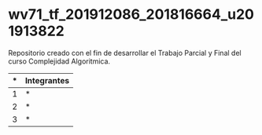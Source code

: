 # wv71_tf_201912086_201816664_u201913822
Repositorio creado con el fin de desarrollar el Trabajo Parcial y Final del curso Complejidad Algoritmica.

| * | Integrantes |
| ------ | ------ |
| 1 | * |
| 2 | * |
| 3 | * |
